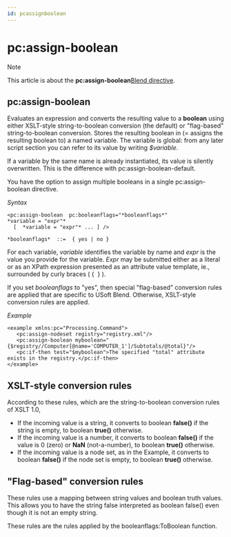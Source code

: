 ```yaml
---
id: pcassignboolean
---
```


# pc:assign-boolean



> [!NOTE]
> This article is about the **pc:assign-boolean**[Blend directive](/docs/Repositories/Blend_directives).

## **pc:assign-boolean**

Evaluates an expression and converts the resulting value to a **boolean** using either XSLT-style string-to-boolean conversion (the default) or "flag-based" string-to-boolean conversion. Stores the resulting boolean in (= assigns the resulting boolean to) a named variable. The variable is global: from any later script section you can refer to its value by writing *$variable*.

If a variable by the same name is already instantiated, its value is silently overwritten. This is the difference with pc:assign-boolean-default.

You have the option to assign multiple booleans in a single pc:assign-boolean directive.

*Syntax*

```
<pc:assign-boolean  pc:booleanflags="*booleanflags*"
*variable = "expr"*
  [  *variable = "expr"* ... ] />

*booleanflags*  ::=  { yes | no }
```

For each variable, *variable* identifies the variable by name and *expr* is the value you provide for the variable. *Expr* may be submitted either as a literal or as an XPath expression presented as an attribute value template, ie., surrounded by curly braces ( {  } ).

If you set *booleanflags* to "yes", then special "flag-based" conversion rules are applied that are specific to USoft Blend. Otherwise, XSLT-style conversion rules are applied.

*Example*

```language-xml
<example xmlns:pc="Processing.Command">
   <pc:assign-nodeset registry="registry.xml"/>
   <pc:assign-boolean myboolean="{$registry//Computer[@name='COMPUTER_1']/Subtotals/@total}"/>
   <pc:if-then test="$myboolean">The specified "total" attribute exists in the registry.</pc:if-then>
</example>
```

## XSLT-style conversion rules

According to these rules, which are the string-to-boolean conversion rules of XSLT 1.0,

- If the incoming value is a string, it converts to boolean **false()** if the string is empty, to boolean **true()** otherwise.
- If the incoming value is a number, it converts to boolean **false()** if the value is 0 (zero) or **NaN** (not-a-number), to boolean **true()** otherwise.
- If the incoming value is a node set, as in the Example, it converts to boolean **false()** if the node set is empty, to boolean **true()** otherwise.

## "Flag-based" conversion rules

These rules use a mapping between string values and boolean truth values. This allows you to have the string false interpreted as boolean false() even though it is not an empty string.

These rules are the rules applied by the booleanflags:ToBoolean function.